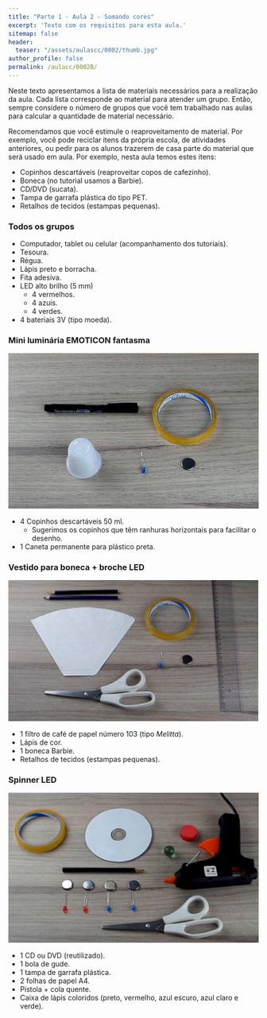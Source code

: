 ```yaml
---
title: "Parte 1 - Aula 2 - Somando cores"
excerpt: 'Texto com os requisitos para esta aula.'
sitemap: false
header: 
  teaser: "/assets/aulascc/0002/thumb.jpg" 
author_profile: false
permalink: /aulacc/0002B/
---
```


Neste texto apresentamos a lista de materiais necessários para a realização da aula. Cada lista corresponde ao material para atender um grupo. Então, sempre considere o número de grupos que você tem trabalhado nas aulas para calcular a quantidade de material necessário.

Recomendamos que você estimule o reaproveitamento de material. Por exemplo, você pode reciclar itens da própria escola, de atividades anteriores, ou pedir para os alunos trazerem de casa parte do material que será usado em aula. Por exemplo, nesta aula temos estes itens:
* Copinhos descartáveis (reaproveitar copos de cafezinho).
* Boneca (no tutorial usamos a Barbie).
* CD/DVD (sucata).
* Tampa de garrafa plástica do tipo PET.
* Retalhos de tecidos (estampas pequenas).

### Todos os grupos
* Computador, tablet ou celular (acompanhamento dos tutoriais).
* Tesoura.
* Régua.
* Lápis preto e borracha.
* Fita adesiva.
* LED alto brilho (5 mm)
  * 4 vermelhos.
  * 4 azuis.
  * 4 verdes.
* 4 bateriais 3V (tipo moeda).

### Mini luminária EMOTICON fantasma
![Materiais para a mini luminaria EMOTICON fantasma](/assets/experimentos/0001/materiais.jpg)
* 4 Copinhos descartáveis 50 ml.
  * Sugerimos os copinhos que têm ranhuras horizontais para facilitar o desenho.
* 1 Caneta permanente para plástico preta.

### Vestido para boneca + broche LED
![Materiais para a para boneca + broche LED](/assets/experimentos/0002/materiais.jpg)
* 1 filtro de café de papel número 103 (tipo *Melitta*).
* Lápis de cor.
* 1 boneca Barbie.
* Retalhos de tecidos (estampas pequenas).

### Spinner LED
![Materiais para o Spinner LED](/assets/experimentos/0003/materiais.jpg)
* 1 CD ou DVD (reutilizado).
* 1 bola de gude.
* 1 tampa de garrafa plástica.
* 2 folhas de papel A4.
* Pistola + cola quente.
* Caixa de lápis coloridos (preto, vermelho, azul escuro, azul claro e verde).

